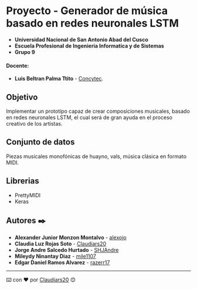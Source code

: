 # Proyecto - Generador de música basado en redes neuronales LSTM
- **Universidad Nacional de San Antonio Abad del Cusco**
- **Escuela Profesional de Ingenieria Informatica y de Sistemas**
- **Grupo 9**
#### Docente:
- **Luis Beltran Palma Ttito** - [Concytec](http://dina.concytec.gob.pe/appDirectorioCTI/VerDatosInvestigador.do;jsessionid=0a57f731d8f19e91a96dd3446392?id_investigador=11794).
## Objetivo
Implementar un prototipo capaz de crear composiciones musicales, basado en redes neuronales LSTM, el cual será de gran ayuda en el proceso creativo de los artistas.
## Conjunto de datos
Piezas musicales monofónicas de huayno, vals, música clásica en formato MIDI.
## Librerias
* PrettyMIDI
* Keras
## Autores ✒️
* **Alexander Junior Monzon Montalvo** - [alexojo](https://github.com/alexojo)
* **Claudia Luz Rojas Soto** - [Claudiars20](https://github.com/Claudiars20)
* **Jorge Andre Salcedo Hurtado** - [SHJAndre](https://github.com/SHJAndre)
* **Mileydy Ninantay Diaz** - [mile1107](https://github.com/mile1107)
* **Edgar Daniel Ramos Alvarez** - [razerr17](https://github.com/razerr17)
---
⌨️ con ❤️ por [Claudiars20](https://github.com/Claudiars20) 😊
